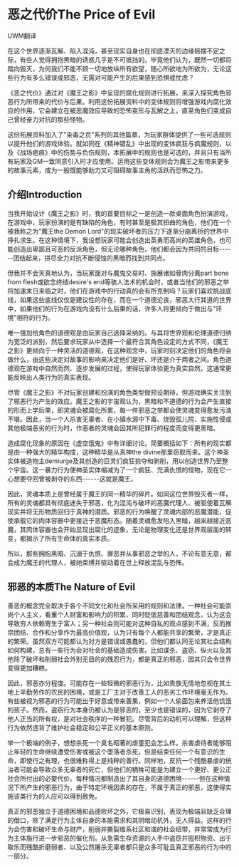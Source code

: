 # 恶之代价The Price of Evil

UWM翻译

在这个世界逐渐瓦解、陷入混沌，甚至现实自身也在彻底湮灭的边缘摇摆不定之际，有些人觉得拥抱黑暗的诱惑几乎是不可抵挡的。毕竟他们认为，既然一切都将踏向毁灭，为何我们不能不顾一切地放纵所有欲望，随心所欲地为所欲为，无论这些行为有多么错误或邪恶，无需对可能产生的后果感到恐惧或忧虑？

《恶之代价》通过对《魔王之影》中呈现的腐化规则进行拓展，来深入探究角色邪恶行为所带来的代价与后果。利用这份拓展资料中的变体规则将增强游戏内腐化效应的作用，它会建立在被恶魔效应导致的恐怖变形与瓦解之上，直至角色们变成自己曾经奋力对抗的那些怪物。

这份拓展资料加入了"染毒之页"系列的其他篇章，为玩家群体提供了一些可选规则以提升他们的游戏体验。就如同在《精神错乱》中出现的变体疯狂与疯魔规则，以及《战场疤痕》中的伤势与负伤规则，本拓展中的规则也是可选的，并且只有当所有玩家及GM一致同意引入时才应使用。运用这些变体规则会为魔王之影带来更多的故事元素，成为一股既能够助力又可阻碍故事主角的活跃而恐怖之力。

## 介绍Introduction

当我开始设计《魔王之影》时，我的首要目标之一是创造一款桌面角色扮演游戏，在游戏中，玩家扮演的是有缺陷的角色，有时甚至是极其扭曲的角色，他们在一个被我称之为"魔王the
Demon
Lord"的现实破坏者的压力下逐渐分崩离析的世界中挣扎求生。在这种情境下，我设想玩家可能会创造出英勇而高尚的英雄角色，也可能创造出卑鄙且可恶的反派角色，但无论哪种角色，他们都会因为共同的目标------团结起来，拼尽全力对抗不断侵蚀的黑暗而找到共同点。

但我并不会天真地认为，当玩家面对与魔鬼交易时、施展诸如骨肉分离part bone
from flesh或欲念终结desire's
end等骇人法术的机会时，或者当他们的邪恶之举将加速末日来临之时，他们在游戏中的行动真的会有所克制吗？玩家们喜欢挑战底线，如果这些底线仅仅是建议性的存在，而在一个道德沦丧，邪恶大行其道的世界中，如果他们的行为在游戏内没有什么后果的话，许多人将更倾向于做出与"环境"相符的行为。

唯一强加给角色的道德观是由玩家自己选择采纳的。与其将世界观和伦理道德归纳为宽泛的派别，然后要求玩家从中选择一个最符合其角色设定的方式不同，《魔王之影》更倾向于一种灵活的道德观，在这种观念中，玩家时刻决定他们的角色将会做什么，由这些决定对故事的影响来决定他们是好、坏还是介于两者之间。角色道德观在游戏中自然而然、逐步发展的过程，使得玩家体验更为真实自然，这通常更能反映出人类行为的真实表现。

尽管《魔王之影》不对玩家创建和扮演的角色类型做预设期待，但游戏确实关注到了邪恶行为产生的效应。魔王之影的宇宙观认为，黑暗和不道德的行为会产生直接的形而上学后果，即灵魂会被腐化所累，每一件邪恶之举都会使灵魂变得愈发污浊不堪。因此，当一个人杀害无辜者、在小镇水源中下毒、烧毁孤儿院、实施性侵或其他极端恶劣的行为时，作恶者的灵魂会因其所犯罪行的程度而变得更黑暗。

造成腐化现象的原因在《虚空饿鬼》中有详细讨论。简要概括如下：所有的现实都是由一种强大的精华构成，这种精华是从真神the
divine那里窃取而来。这个神圣实体被造物主demiurge及其创造的巨灵们疯狂掠夺和剥削，用以创造世界乃至整个宇宙。这一暴力行为使神圣实体缩减为了一个疯狂、充满仇恨的怪物，现在它一心想要夺回曾被剥夺的东西------这就是魔王。

因此，灵魂本质上是曾经属于魔王的同一精华的碎片。如同这位世界毁灭者一样，所有的灵魂都具有彻底迷失于邪恶，化为混沌与破坏的恶魔代理人、被驱使着瓦解现实并将无形物质回归于真神的潜质。邪恶的行为唤醒了灵魂内部的恶魔潜能，促使承载它的肉体容器中更接近于恶魔形态。随着灵魂愈发陷入黑暗，越来越接近恶魔，其肉体容器也会开始显现出腐化的迹象，无论是物理变化还是世界观层面的转变，都揭示了所有生命体的真实本质。

所以，那些拥抱黑暗、沉溺于仇恨、罪恶并从事邪恶之举的人，不论有意无意，都会成为魔王的代理人，被祂束缚并驱动着在世上释放混乱与恐怖。

## 邪恶的本质The Nature of Evil 

善恶的概念完全取决于各个不同文化和社会所采用的规则和法律。一种社会可能崇尚个人主义，看重个人财富和影响力的积累，同时贬低慈善和团结观念，认为这会导致穷人依赖寄生于富人；另一种社会则可能对这种自私的观点感到不满，反而推崇团结、合作和分享作为最高价值观，认为只有每个人都能共享的繁荣，才是真正的繁荣。虽然双方可能都认为对方是错误或愚蠢的，但他们都认同无论其社会结构如何构建，总有一些行为会对社会的基础造成伤害。比如谋杀、盗窃、纵火以及其他除了破坏和削弱社会外别无目的的残忍行为，都是真正的邪恶，因其只会令世界变得更加糟糕。

因此，邪恶亦分程度。可能存在一些轻微的邪恶行为，比如贵族无情地忽视在其土地上辛勤劳作的农民的困境，或是工厂主对于改善工人的恶劣工作环境毫无作为。有些被视为邪恶的行为可能出于好意或带来善果，例如一个人偷面包来养活他饥饿的孩子。然而，盗窃行为本身仍被认为是邪恶的，至少也是错误的，因为它剥夺了他人正当的所有权，是对社会秩序的一种冒犯。尽管背后的动机可以理解，但这种行为依然违背了维护社会稳定和公平正义的基本原则。

举一个极端的例子，想想杀死一个臭名昭著的虐童犯会怎么样。杀害虐待者能够阻止年轻的生命继续遭受伤害或被这个堕落者杀死，但是结束任何一个有意识的生命，即使行之有理，也很难称得上是纯粹的善行。同样地，反抗一个残酷暴虐的统治者可能会导致众多无辜者的死亡，但他们的牺牲可能是为建立一个更好、更公正社会所付出的必要代价。每种情况都制造出了其自身的道德困境------但在这种情况下所产生的邪恶行为，由于特定环境因素的存在，不属于真正的邪恶，这使得实施该类行为的人应可以得到赦免。

真正的邪恶独立于道德困境和品德败坏之外，它极易识别，表现为极端且缺乏合理的借口，除了满足行为主体自身的本能需求和其阴暗动机外，无人得益。这样的行为会伤害和破坏生命与财产，削弱并撕裂维系社区和谐的社会纽带，并常常成为行为主体施行进一步邪恶的催化剂。从急需生存资源的人手中盗窃并囤积物资、出于取乐而残酷折磨弱者、以及公然屠杀无辜者都只是众多可耻且真正邪恶的行为中的一部分。
